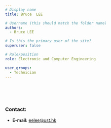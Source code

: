 ```yaml
---
# Display name
title: Bruce  LEE

# Username (this should match the folder name)
authors:
  - Bruce LEE

# Is this the primary user of the site?
superuser: false

# Role/position
role: Electronic and Computer Engineering

user_groups:
  - Technician
---
```


<br/>

<br/>

<br/>


###     Contact:
- **E-mail:** eelee@ust.hk
